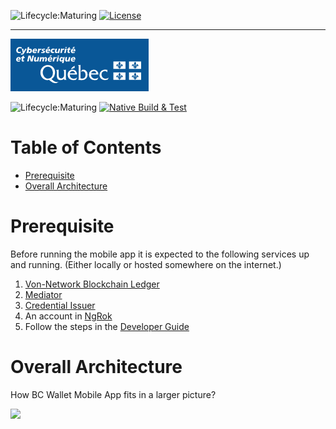 <!-- ENTETE -->

![Lifecycle:Maturing](https://img.shields.io/badge/Lifecycle-Maturing-007EC6)
[![License](https://img.shields.io/badge/License-Apache_2.0-blue.svg)](LICENSE)

---

<div>
    <a target="_blank" href="https://www.quebec.ca/gouvernement/ministere/cybersecurite-numerique">
      <img src="https://github.com/CQEN-QDCE/.github/blob/main/images/mcn.png" alt="Logo du Ministère de la cybersécurité et du numérique" />
    </a>
</div>
<!-- FIN ENTETE -->

![Lifecycle:Maturing](https://img.shields.io/badge/Lifecycle-Maturing-007EC6)
[![Native Build & Test](https://github.com/bcgov/bc-wallet-mobile/actions/workflows/main.yaml/badge.svg?branch=main)](https://github.com/bcgov/bc-wallet-mobile/actions/workflows/main.yaml)

# Table of Contents

<!-- TOC -->

- [Prerequisite](#prerequisite)
- [Overall Architecture](#overall-architecture)
<!-- TOC -->

# Prerequisite

Before running the mobile app it is expected to the following services up and running. (Either locally or hosted
somewhere on the internet.)

1. [Von-Network Blockchain Ledger](https://github.com/bcgov/von-network)
2. [Mediator](https://github.com/hyperledger/aries-mediator-service)
3. [Credential Issuer](https://github.com/bcgov/issuer-kit)
4. An account in [NgRok](https://dashboard.ngrok.com/get-started/setup)
5. Follow the steps in the [Developer Guide](DEVELOPER.md)

# Overall Architecture

How BC Wallet Mobile App fits in a larger picture?

![](./docs/BCWallet_Architecture.png)
